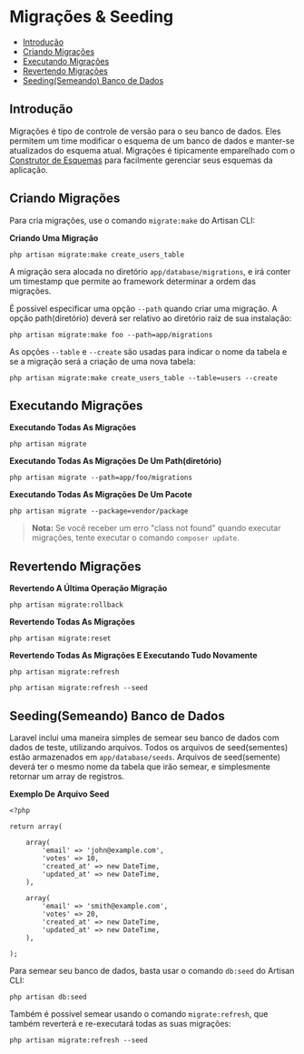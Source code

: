 # Migrações & Seeding

- [Introdução](#introduction)
- [Criando Migrações](#creating-migrations)
- [Executando Migrações](#running-migrations)
- [Revertendo Migrações](#rolling-back-migrations)
- [Seeding(Semeando) Banco de Dados](#database-seeding)

<a name="introduction"></a>
## Introdução

Migrações é tipo de controle de versão para o seu banco de dados. Eles permitem um time modificar o esquema de um banco de dados e manter-se atualizados do esquema atual. Migrações é tipicamente emparelhado com o [Construtor de Esquemas](/docs/schema) para facilmente gerenciar seus esquemas da aplicação.

<a name="creating-migrations"></a>
## Criando Migrações

Para cria migrações, use o comando `migrate:make` do Artisan CLI:

**Criando Uma Migração**

	php artisan migrate:make create_users_table

A migração sera alocada no diretório `app/database/migrations`, e irá conter um timestamp que permite  ao framework determinar a ordem das migrações.

É possivel especificar uma opção `--path` quando criar uma migração. A opção path(diretório) deverá ser relativo ao diretório raiz de sua instalação:

	php artisan migrate:make foo --path=app/migrations

As opções `--table` e `--create` são usadas para indicar o nome da tabela e se a migração será a criação de uma nova tabela:

	php artisan migrate:make create_users_table --table=users --create

<a name="running-migrations"></a>
## Executando Migrações

**Executando Todas As Migrações**

	php artisan migrate

**Executando Todas As Migrações De Um Path(diretório)**

	php artisan migrate --path=app/foo/migrations

**Executando Todas As Migrações De Um Pacote**

	php artisan migrate --package=vendor/package

> **Nota:** Se você receber um erro "class not found" quando executar migrações, tente executar o comando `composer update`.

<a name="rolling-back-migrations"></a>
## Revertendo Migrações

**Revertendo A Última Operação Migração**

	php artisan migrate:rollback

**Revertendo Todas As Migrações**

	php artisan migrate:reset

**Revertendo Todas As Migrações E Executando Tudo Novamente**

	php artisan migrate:refresh

	php artisan migrate:refresh --seed

<a name="database-seeding"></a>
## Seeding(Semeando) Banco de Dados

Laravel inclui uma maneira simples de semear seu banco de dados com dados de teste, utilizando arquivos. Todos os arquivos de seed(sementes) estão armazenados em `app/database/seeds`. Arquivos de seed(semente) deverá ter o mesmo nome da tabela que irão semear, e simplesmente retornar um array de registros.

**Exemplo De Arquivo Seed**

	<?php

	return array(

		array(
			'email' => 'john@example.com',
			'votes' => 10,
			'created_at' => new DateTime,
			'updated_at' => new DateTime,
		),

		array(
			'email' => 'smith@example.com',
			'votes' => 20,
			'created_at' => new DateTime,
			'updated_at' => new DateTime,
		),

	);

Para semear seu banco de dados, basta usar o comando `db:seed` do Artisan CLI:

	php artisan db:seed

Também é possivel semear usando o comando `migrate:refresh`, que também reverterá e re-executará todas as suas migrações:

	php artisan migrate:refresh --seed
